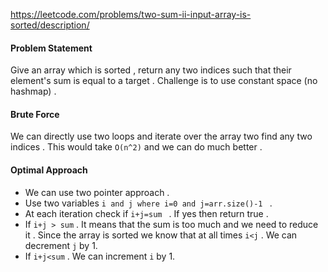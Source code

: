 https://leetcode.com/problems/two-sum-ii-input-array-is-sorted/description/

#### Problem Statement 
Give an array which is sorted , return any two indices such that their element's sum is equal to a target . 
Challenge is to use constant space (no hashmap) . 



#### Brute Force 
We can directly use two loops and iterate over the array two find any two indices . This would take `O(n^2)` and we can do much better . 


#### Optimal Approach 
- We can use two pointer approach . 
- Use two variables `i and j where i=0 and j=arr.size()-1 ` .
- At each iteration check if `i+j=sum ` . If  yes then return true . 
- If ` i+j > sum ` . It means that the sum is too much and we need to reduce it . Since the array is sorted we know that at all times `i<j` . We can decrement `j` by 1.
- If `i+j<sum` . We can increment `i` by 1. 